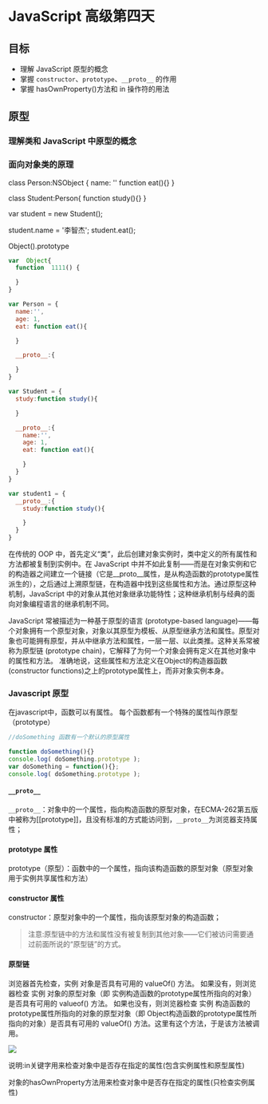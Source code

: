 # JavaScript 高级第四天

## 目标
* 理解 JavaScript 原型的概念
* 掌握 `constructor`、`prototype`、`__proto__` 的作用
* 掌握 hasOwnProperty()方法和 in 操作符的用法



## 原型

### 理解类和 JavaScript 中原型的概念

### 面向对象类的原理

class Person:NSObject {
  name: ''
  function eat(){}
}

class Student:Person{
  function study(){}
}

var student = new Student();

student.name = '李智杰';
student.eat();

Object().prototype




```javascript
var  Object{
  function  1111() {

  }
}

var Person = {
  name:'',
  age: 1,
  eat: function eat(){

  }

  __proto__:{

  }
}

var Student = {
  study:function study(){

  }

  __proto__:{
    name:'',
    age: 1,
    eat: function eat(){

    }
  }
}

var student1 = {
  __proto__:{
    study:function study(){

    }
  }
}

```


在传统的 OOP 中，首先定义“类”，此后创建对象实例时，类中定义的所有属性和方法都被复制到实例中。在 JavaScript 中并不如此复制——而是在对象实例和它的构造器之间建立一个链接（它是__proto__属性，是从构造函数的prototype属性派生的），之后通过上溯原型链，在构造器中找到这些属性和方法。通过原型这种机制，JavaScript 中的对象从其他对象继承功能特性；这种继承机制与经典的面向对象编程语言的继承机制不同。

JavaScript 常被描述为一种基于原型的语言 (prototype-based language)——每个对象拥有一个原型对象，对象以其原型为模板、从原型继承方法和属性。原型对象也可能拥有原型，并从中继承方法和属性，一层一层、以此类推。这种关系常被称为原型链 (prototype chain)，它解释了为何一个对象会拥有定义在其他对象中的属性和方法。
准确地说，这些属性和方法定义在Object的构造器函数(constructor functions)之上的prototype属性上，而非对象实例本身。

### Javascript 原型

在javascript中，函数可以有属性。 每个函数都有一个特殊的属性叫作原型（prototype）

```javascript
//doSomething 函数有一个默认的原型属性

function doSomething(){}
console.log( doSomething.prototype );
var doSomething = function(){};
console.log( doSomething.prototype );

```

#### `__proto__`
`__proto__`：对象中的一个属性，指向构造函数的原型对象，在ECMA-262第五版中被称为[[prototype]]，且没有标准的方式能访问到，`__proto__`为浏览器支持属性；

#### prototype 属性

prototype（原型）：函数中的一个属性，指向该构造函数的原型对象（原型对象用于实例共享属性和方法）


#### constructor 属性

constructor：原型对象中的一个属性，指向该原型对象的构造函数；


>注意:原型链中的方法和属性没有被复制到其他对象——它们被访问需要通过前面所说的“原型链”的方式。



#### 原型链
浏览器首先检查，实例 对象是否具有可用的 valueOf() 方法。
如果没有，则浏览器检查 实例 对象的原型对象（即 实例构造函数的prototype属性所指向的对象）是否具有可用的 valueof() 方法。
如果也没有，则浏览器检查 实例 构造函数的prototype属性所指向的对象的原型对象（即 Object构造函数的prototype属性所指向的对象）是否具有可用的 valueOf() 方法。这里有这个方法，于是该方法被调用。


![](https://img-blog.csdnimg.cn/20190301142639533.png?x-oss-process=image/watermark,type_ZmFuZ3poZW5naGVpdGk,shadow_10,text_aHR0cHM6Ly9ibG9nLmNzZG4ubmV0L3E4MjE5MDE3MzM=,size_16,color_FFFFFF,t_70)



说明:in关键字用来检查对象中是否存在指定的属性(包含实例属性和原型属性)

对象的hasOwnProperty方法用来检查对象中是否存在指定的属性(只检查实例属性)

